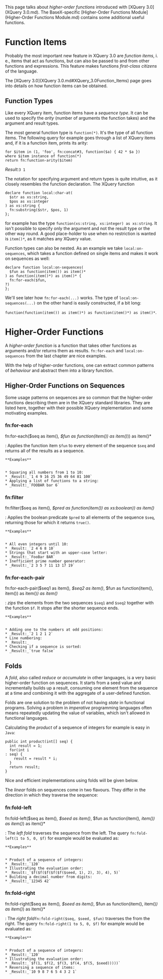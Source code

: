  


 
This page talks about _higher-order functions_ introduced with [XQuery 3.0](XQuery 3.0.md). The BaseX-specific [Higher-Order Functions Module](Higher-Order Functions Module.md) contains some additional useful functions. 

 
# Function Items

Probably the most important new feature in XQuery 3.0 are _function items_, i. e., items that act as functions, but can also be passed to and from other functions and expressions. This feature makes functions _first-class citizens_ of the language. 


The [XQuery 3.0](XQuery 3.0.md#XQuery_3.0Function_Items) page goes into details on how function items can be obtained. 


## Function Types 

Like every XQuery item, function items have a _sequence type_. It can be used to specify the _arity_ (number of arguments the function takes) and the argument and result types. 


The most general function type is `function(*)`. It's the type of all function items. The following query for example goes through a list of XQuery items and, if it is a function item, prints its arity: 


    for $item in (1, 'foo', fn:concat#3, function($a) { 42 * $a })
    where $item instance of function(*)
    return fn:function-arity($item)


_Result:_`3 1`


The notation for specifying argument and return types is quite intuitive, as it closely resembles the function declaration. The XQuery function 


    declare function local:char-at(
      $str as xs:string,
      $pos as xs:integer
    ) as xs:string {
      fn:substring($str, $pos, 1)
    };


for example has the type `function(xs:string, xs:integer) as xs:string`. It isn't possible to specify only the argument and not the result type or the other way round. A good place-holder to use when no restriction is wanted is `item()*`, as it matches any XQuery value. 


Function types can also be nested. As an example we take `local:on-sequences`, which takes a function defined on single items and makes it work on sequences as well: 


    declare function local:on-sequences(
      $fun as function(item()) as item()*
    ) as function(item()*) as item()* {
      fn:for-each($fun,
    ?)
    };


We'll see later how `fn:for-each(...)` works. The type of `local:on-sequences(...)` on the other hand is easily constructed, if a bit long: 


`function(function(item()) as item()*) as function(item()*) as item()*`. 

 
# Higher-Order Functions

A _higher-order function_ is a function that takes other functions as arguments and/or returns them as results. `fn:for-each` and `local:on-sequences` from the last chapter are nice examples. 


With the help of higher-order functions, one can extract common patterns of _behaviour_ and abstract them into a library function. 


## Higher-Order Functions on Sequences 

Some usage patterns on sequences are so common that the higher-order functions describing them are in the XQuery standard libraries. They are listed here, together with their possible XQuery implementation and some motivating examples. 


### fn:for-each

fn:for-each($seq as item()*, $fun as function(item()) as item()*)) as item()*

:   Applies the function item `$fun` to every element of the sequence `$seq` and returns all of the results as a sequence. 

    **Examples**


    * Squaring all numbers from 1 to 10: 
    * _Result:_`1 4 9 16 25 36 49 64 81 100`
    * Applying a list of functions to a string: 
    * _Result:_`FOOBAR bar 6`


### fn:filter

fn:filter($seq as item()*, $pred as function(item()) as xs:boolean)) as item()*

:   Applies the boolean predicate `$pred` to all elements of the sequence `$seq`, returning those for which it returns `true()`. 

    **Examples**


    * All even integers until 10: 
    * _Result:_`2 4 6 8 10`
    * Strings that start with an upper-case letter: 
    * _Result:_`FooBar BAR`
    * Inefficient prime number generator: 
    * _Result:_`2 3 5 7 11 13 17 19`


### fn:for-each-pair

fn:for-each-pair($seq1 as item()*, $seq2 as item()*, $fun as function(item(), item()) as item()*) as item()*

:   _zips_ the elements from the two sequences `$seq1` and `$seq2` together with the function `$f`. It stops after the shorter sequence ends. 

    **Examples**


    * Adding one to the numbers at odd positions: 
    * _Result:_`2 1 2 1 2`
    * Line numbering: 
    * _Result:_
    * Checking if a sequence is sorted: 
    * _Result:_`true false`


## Folds 

A _fold_, also called _reduce_ or _accumulate_ in other languages, is a very basic higher-order function on sequences. It starts from a seed value and incrementally builds up a result, consuming one element from the sequence at a time and combining it with the aggregate of a user-defined function. 


Folds are one solution to the problem of not having _state_ in functional programs. Solving a problem in _imperative_ programming languages often means repeatedly updating the value of variables, which isn't allowed in functional languages. 


Calculating the _product_ of a sequence of integers for example is easy in `Java`: 


    public int product(int[] seq) {
      int result = 1;
      for(int i
    : seq) {
        result = result * i;
      }
      return result;
    }


Nice and efficient implementations using folds will be given below. 


The _linear_ folds on sequences come in two flavours. They differ in the direction in which they traverse the sequence: 


### fn:fold-left

fn:fold-left($seq as item()*, $seed as item()*, $fun as function(item()*, item()) as item()*) as item()*

:   The _left fold_ traverses the sequence from the left.  The query `fn:fold-left(1 to 5, 0, $f)` for example would be evaluated as: 

    **Examples**


    * Product of a sequence of integers: 
    * _Result:_`120`
    * Illustrating the evaluation order: 
    * _Result:_`$f($f($f($f($f($seed, 1), 2), 3), 4), 5)`
    * Building a decimal number from digits: 
    * _Result:_`12345 42`


### fn:fold-right

fn:fold-right($seq as item()*, $seed as item()*, $fun as function(item(), item()*) as item()*) as item()*

:   The _right fold_`fn:fold-right($seq, $seed, $fun)` traverses the from the right.  The query `fn:fold-right(1 to 5, 0, $f)` for example would be evaluated as: 

    **Examples**


    * Product of a sequence of integers: 
    * _Result:_`120`
    * Illustrating the evaluation order: 
    * _Result:_`$f(1, $f(2, $f(3, $f(4, $f(5, $seed)))))`
    * Reversing a sequence of items: 
    * _Result:_`10 9 8 7 6 5 4 3 2 1`

